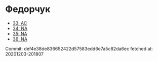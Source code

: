 # Федорчук
- [33: AC](33.md)
- [34: NA](34.md)
- [35: NA](35.md)
- [36: NA](36.md)

Commit: def4e38de836652422d57583edd6e7a5c82da6ec
 fetched at: 20201203-201807
